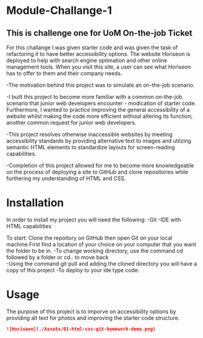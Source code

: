 # Module-Challange-1
## This is challenge one for UoM On-the-job Ticket
For this challange I was given starter code and was given the task of refactoring it to have better accessibility 
options. The website Horiseon is deployed to help with search engine optimation and other online management tools.
When you visit this site, a user can see what Horiseon has to offer to them and their company needs. 

-The motivation behind this project was to simulate an on-the-job scenario.

-I built this project to become more familiar with a common on-the-job scenario that junior web developers encounter - modication of starter code. 
Furthermore,  I wanted to practice improving the general accessibility of a website whilst making the code more efficient without altering its function; 
another common request for junior web developers.

-This project resolves otherwise inaccessible websites by meeting accessibility standards by providing alternative text to images and utilzing
semantic HTML elements to standardize layouts for screen-reading capabilities.

-Completion of this project allowed for me to become more knowledgeable on the process of deploying a site to GitHub and clone repositories 
while furthering my understanding of HTML and CSS.




# Installation
In order to install my project you will need the following:
-Git
-IDE with HTML capabilities 

To start: 
Clone the repoitory on GitHub then open Git on your local machine.First find a location of your choice on your computer that you want the folder to be in.
-To change working directory, use the command cd followed by a folder or cd.. to move back  
-Using the command git pull and adding the cloned directory you will have a copy of this project
-To deploy to your ide type code. 

# Usage 
The purpose of this project is to imporve on accessibility options by providing alt text for photos and improving the starter code structure.

```md 
![Horiseon](./Assets/01-html-css-git-homework-demo.png)
```




